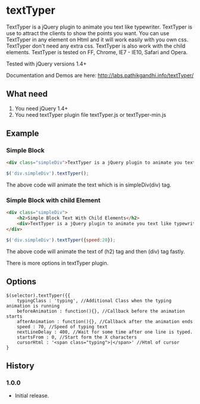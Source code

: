 textTyper
=========

TextTyper is a jQuery plugin to animate you text like typewriter. TextTyper is use to attract the clients to show the points you want. You can use TextTyper in any element on Html and it will work easily with you own css. TextTyper don't need any extra css. TextTyper is also work with the child elements. TextTyper is tested on FF, Chrome, IE7 - IE10, Safari and Opera.

Tested with jQuery versions 1.4+

Documentation and Demos are here: http://labs.pathikgandhi.info/textTyper/

## What need

1. You need jQuery 1.4+ 
2. You need textTyper plugin file textTyper.js or textTyper-min.js

## Example
### Simple Block
```html
<div class="simpleDiv">TextTyper is a jQuery plugin to animate you text like typewriter.</div>
```
```javascript
$('div.simpleDiv').textTyper();
```
The above code will animate the text which is in simpleDiv(div) tag.

### Simple Block with child Element
```html
<div class="simpleDiv">
	<h2>Simple Block Text With Child Elements</h2>
	<div>TextTyper is a jQuery plugin to animate you text like typewriter.</div>
</div>
```
```javascript
$('div.simpleDiv').textTyper({speed:20});
```
The above code will animate the text of (h2) tag and then (div) tag fastly.

There is more options in textTyper plugin.
## Options
```
$(selector).textTyper({{
	typingClass : 'typing', //Additional Class when the typing animation is running
	beforeAnimation : function(){}, //Callback before the animation starts
	afterAnimation : function(){}, //Callback after the animation ends
	speed : 70, //Speed of typing text
	nextLineDelay : 400, //Wait for some time after one line is typed.
	startsFrom : 0, //Start form the X characters
	cursorHtml : '<span class="typing">|</span>' //Html of cursor
}
```

## History

### 1.0.0
* Initial release.
